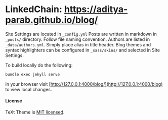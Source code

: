 # LinkedChain: https://aditya-parab.github.io/blog/

Site Settings are located in `_config.yml`
Posts are written in markdown in `_posts/` directory. Follow file naming convention.
Authors are listed in `_data/authors.yml`. Simply place alias in title header.
Blog themes and syntax highlighters can be configured in `_sass/skins/` and selected in Site Settings. 

To build locally do the following:

```bash
bundle exec jekyll serve
```

In your browser visit [http://127.0.0.1:4000/blog/](http://127.0.0.1:4000/blog) to view local changes.

#### License

TeXt Theme is [MIT licensed](https://github.com/kitian616/jekyll-TeXt-theme/blob/master/LICENSE).
